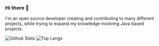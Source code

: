### Hi there 👋

I'm an open source developer creating and contributing to many different projects, while trying to expand my knowledge involving Java based projects.

![Github Stats](https://github-readme-stats.vercel.app/api?username=tr7zw&count_private=true&show_icons=true&include_all_commits=true&theme=github_dark&hide_border=true) ![Top Langs](https://github-readme-stats.vercel.app/api/top-langs/?username=tr7zw&layout=compact&theme=github_dark&hide_border=true)



<!--
**tr7zw/tr7zw** is a ✨ _special_ ✨ repository because its `README.md` (this file) appears on your GitHub profile.

Here are some ideas to get you started:

- 🔭 I’m currently working on ...
- 🌱 I’m currently learning ...
- 👯 I’m looking to collaborate on ...
- 🤔 I’m looking for help with ...
- 💬 Ask me about ...
- 📫 How to reach me: ...
- 😄 Pronouns: ...
- ⚡ Fun fact: ...
-->
